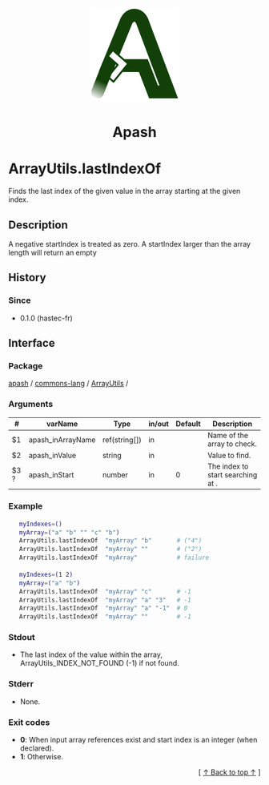 
<div align='center' id='apash-top'>
  <a href='https://github.com/hastec-fr/apash'>
    <img alt='apash-logo' src='../../../../../../assets/apash-logo.svg'/>
  </a>

  # Apash
</div>


# ArrayUtils.lastIndexOf
Finds the last index of the given value in the array starting at the given index.
## Description
   A negative startIndex is treated as zero. A startIndex larger than the array length will return an empty

## History
### Since
  * 0.1.0 (hastec-fr)

## Interface
### Package
<!-- apash.packageBegin -->
[apash](../../../apash.md) / [commons-lang](../../commons-lang.md) / [ArrayUtils](../ArrayUtils.md) / 
<!-- apash.packageEnd -->

### Arguments
 | #      | varName        | Type          | in/out   | Default    | Description                          |
 |--------|----------------|---------------|----------|------------|--------------------------------------|
 | $1     | apash_inArrayName    | ref(string[]) | in       |            |  Name of the array to check.         |
 | $2     | apash_inValue        | string        | in       |            |  Value to find.                      |
 | $3 ?   | apash_inStart        | number        | in       | 0          |  The index to start searching at .   |

### Example
 ```bash
    myIndexes=()
    myArray=("a" "b" "" "c" "b")
    ArrayUtils.lastIndexOf  "myArray" "b"       # ("4")
    ArrayUtils.lastIndexOf  "myArray" ""        # ("2")
    ArrayUtils.lastIndexOf  "myArray"           # failure

    myIndexes=(1 2)
    myArray=("a" "b")
    ArrayUtils.lastIndexOf  "myArray" "c"       # -1
    ArrayUtils.lastIndexOf  "myArray" "a" "3"   # -1
    ArrayUtils.lastIndexOf  "myArray" "a" "-1"  # 0
    ArrayUtils.lastIndexOf  "myArray" ""        # -1
  ```

### Stdout
  * The last index of the value within the array, ArrayUtils_INDEX_NOT_FOUND (-1) if not found.
### Stderr
  * None.

### Exit codes
  * **0**: When input array references exist and start index is an integer (when declared).
  * **1**: Otherwise.

  <div align='right'>[ <a href='#apash-top'>↑ Back to top ↑</a> ]</div>

